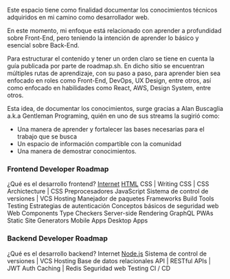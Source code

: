 Este espacio tiene como finalidad documentar los conocimientos técnicos adquiridos en mi camino como desarrollador web.

En este momento, mi enfoque está relacionado con aprender a profundidad sobre Front-End, pero teniendo la intención de aprender lo básico y esencial sobre Back-End. 

Para estructurar el contenido y tener un orden claro se tiene en cuenta la guía publicada por parte de roadmap.sh. En dicho sitio se encuentran múltiples rutas de aprendizaje, con su paso a paso, para aprender bien sea enfocado en roles como Front-End, DevOps, UX Design, entre otros, así como enfocado en habilidades como React, AWS, Design System, entre otros. 

Esta idea, de documentar los conocimientos, surge gracias a Alan Buscaglia a.k.a Gentleman Programing, quién en uno de sus streams la sugirió como:
- Una manera de aprender y fortalecer las bases necesarias para el trabajo que se busca
- Un espacio de información compartible con la comunidad
- Una manera de demostrar conocimientos.
### Frontend Developer Roadmap 
¿Qué es el desarrollo frontend?
[Internet](Internet%20-%20homepage)
[HTML](HTML%20-homepage)
CSS | Writing CSS | CSS Archictecture | CSS Preprocesadores
JavaScript
Sistema de control de versiones | VCS Hosting
Manejador de paquetes
Frameworks
Build Tools 
Testing
Estrategias de autenticación
Conceptos básicos de seguridad web
Web Components
Type Checkers
Server-side Rendering
GraphQL
PWAs
Static Site Generators
Mobile Apps
Desktop Apps
### Backend Developer Roadmap 
¿Qué es el desarrollo backend?
Internet
[Node.js](Node.js%20-%20homepage)
Sistema de control de versiones | VCS Hosting
Base de datos relacionales
API | RESTful APIs | JWT Auth
Caching | Redis
Seguridad web
Testing
CI / CD

